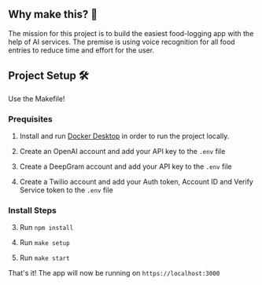 ## Why make this? 🤔

The mission for this project is to build the easiest food-logging app with the help of AI services. The premise is using voice recognition for all food entries to reduce time and effort for the user.

## Project Setup 🛠️

Use the Makefile!

### Prequisites

1. Install and run [Docker Desktop](https://www.docker.com/products/docker-desktop/) in order to run the project locally.

2. Create an OpenAI account and add your API key to the `.env` file

3. Create a DeepGram account and add your API key to the `.env` file

4. Create a Twilio account and add your Auth token, Account ID and Verify Service token to the `.env` file

### Install Steps

3. Run `npm install`

4. Run `make setup`

5. Run `make start`

That's it! The app will now be running on `https://localhost:3000`
